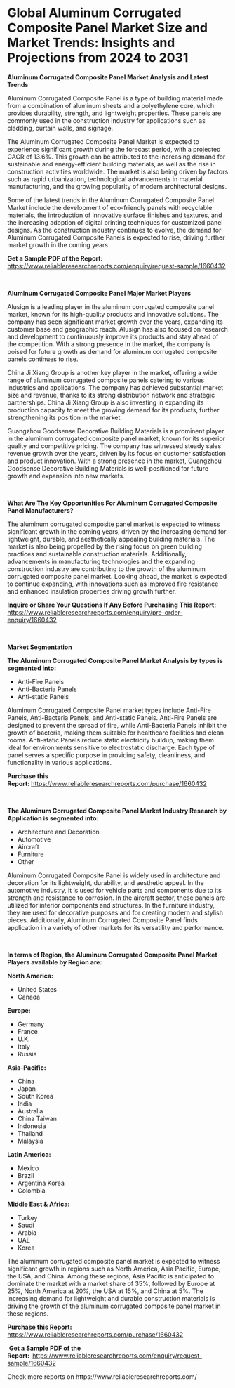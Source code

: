 <p><h1>Global Aluminum Corrugated Composite Panel Market Size and Market Trends: Insights and Projections from 2024 to 2031</h1></p><p><strong>Aluminum Corrugated Composite Panel Market Analysis and Latest Trends</strong></p>
<p><p>Aluminum Corrugated Composite Panel is a type of building material made from a combination of aluminum sheets and a polyethylene core, which provides durability, strength, and lightweight properties. These panels are commonly used in the construction industry for applications such as cladding, curtain walls, and signage.</p><p>The Aluminum Corrugated Composite Panel Market is expected to experience significant growth during the forecast period, with a projected CAGR of 13.6%. This growth can be attributed to the increasing demand for sustainable and energy-efficient building materials, as well as the rise in construction activities worldwide. The market is also being driven by factors such as rapid urbanization, technological advancements in material manufacturing, and the growing popularity of modern architectural designs.</p><p>Some of the latest trends in the Aluminum Corrugated Composite Panel Market include the development of eco-friendly panels with recyclable materials, the introduction of innovative surface finishes and textures, and the increasing adoption of digital printing techniques for customized panel designs. As the construction industry continues to evolve, the demand for Aluminum Corrugated Composite Panels is expected to rise, driving further market growth in the coming years.</p></p>
<p><strong>Get a Sample PDF of the Report:&nbsp;</strong> <a href="https://www.reliableresearchreports.com/enquiry/request-sample/1660432">https://www.reliableresearchreports.com/enquiry/request-sample/1660432</a></p>
<p>&nbsp;</p>
<p><strong>Aluminum Corrugated Composite Panel Major Market Players</strong></p>
<p><p>Alusign is a leading player in the aluminum corrugated composite panel market, known for its high-quality products and innovative solutions. The company has seen significant market growth over the years, expanding its customer base and geographic reach. Alusign has also focused on research and development to continuously improve its products and stay ahead of the competition. With a strong presence in the market, the company is poised for future growth as demand for aluminum corrugated composite panels continues to rise.</p><p>China Ji Xiang Group is another key player in the market, offering a wide range of aluminum corrugated composite panels catering to various industries and applications. The company has achieved substantial market size and revenue, thanks to its strong distribution network and strategic partnerships. China Ji Xiang Group is also investing in expanding its production capacity to meet the growing demand for its products, further strengthening its position in the market.</p><p>Guangzhou Goodsense Decorative Building Materials is a prominent player in the aluminum corrugated composite panel market, known for its superior quality and competitive pricing. The company has witnessed steady sales revenue growth over the years, driven by its focus on customer satisfaction and product innovation. With a strong presence in the market, Guangzhou Goodsense Decorative Building Materials is well-positioned for future growth and expansion into new markets.</p></p>
<p>&nbsp;</p>
<p><strong>What Are The Key Opportunities For Aluminum Corrugated Composite Panel Manufacturers?</strong></p>
<p><p>The aluminum corrugated composite panel market is expected to witness significant growth in the coming years, driven by the increasing demand for lightweight, durable, and aesthetically appealing building materials. The market is also being propelled by the rising focus on green building practices and sustainable construction materials. Additionally, advancements in manufacturing technologies and the expanding construction industry are contributing to the growth of the aluminum corrugated composite panel market. Looking ahead, the market is expected to continue expanding, with innovations such as improved fire resistance and enhanced insulation properties driving growth further.</p></p>
<p><strong>Inquire or Share Your Questions If Any Before Purchasing This Report:</strong> <a href="https://www.reliableresearchreports.com/enquiry/pre-order-enquiry/1660432">https://www.reliableresearchreports.com/enquiry/pre-order-enquiry/1660432</a></p>
<p>&nbsp;</p>
<p><strong>Market Segmentation</strong></p>
<p><strong>The Aluminum Corrugated Composite Panel Market Analysis by types is segmented into:</strong></p>
<p><ul><li>Anti-Fire Panels</li><li>Anti-Bacteria Panels</li><li>Anti-static Panels</li></ul></p>
<p><p>Aluminum Corrugated Composite Panel market types include Anti-Fire Panels, Anti-Bacteria Panels, and Anti-static Panels. Anti-Fire Panels are designed to prevent the spread of fire, while Anti-Bacteria Panels inhibit the growth of bacteria, making them suitable for healthcare facilities and clean rooms. Anti-static Panels reduce static electricity buildup, making them ideal for environments sensitive to electrostatic discharge. Each type of panel serves a specific purpose in providing safety, cleanliness, and functionality in various applications.</p></p>
<p><strong>Purchase this Report:&nbsp;</strong><a href="https://www.reliableresearchreports.com/purchase/1660432">https://www.reliableresearchreports.com/purchase/1660432</a></p>
<p>&nbsp;</p>
<p><strong>The Aluminum Corrugated Composite Panel Market Industry Research by Application is segmented into:</strong></p>
<p><ul><li>Architecture and Decoration</li><li>Automotive</li><li>Aircraft</li><li>Furniture</li><li>Other</li></ul></p>
<p><p>Aluminum Corrugated Composite Panel is widely used in architecture and decoration for its lightweight, durability, and aesthetic appeal. In the automotive industry, it is used for vehicle parts and components due to its strength and resistance to corrosion. In the aircraft sector, these panels are utilized for interior components and structures. In the furniture industry, they are used for decorative purposes and for creating modern and stylish pieces. Additionally, Aluminum Corrugated Composite Panel finds application in a variety of other markets for its versatility and performance.</p></p>
<p>&nbsp;</p>
<p><strong>In terms of Region, the Aluminum Corrugated Composite Panel Market Players available by Region are:</strong></p>
<p>
    <p> <strong> North America: </strong>
        <ul>
            <li>United States</li>
            <li>Canada</li>
        </ul>
        </p> 
    <p> <strong> Europe: </strong>
        <ul>
            <li>Germany</li>
            <li>France</li>
            <li>U.K.</li>
            <li>Italy</li>
            <li>Russia</li>
        </ul>
        </p> 
    <p> <strong> Asia-Pacific: </strong>
        <ul>
            <li>China</li>
            <li>Japan</li>
            <li>South Korea</li>
            <li>India</li>
            <li>Australia</li>
            <li>China Taiwan</li>
            <li>Indonesia</li>
            <li>Thailand</li>
            <li>Malaysia</li>
        </ul>
        </p> 
    <p> <strong> Latin America: </strong>
        <ul>
            <li>Mexico</li>
            <li>Brazil</li>
            <li>Argentina Korea</li>
            <li>Colombia</li>
        </ul>
        </p> 
    <p> <strong> Middle East & Africa: </strong>
        <ul>
            <li>Turkey</li>
            <li>Saudi</li>
            <li>Arabia</li>
            <li>UAE</li>
            <li>Korea</li>
        </ul>
    </p>
    </p>
<p><p>The aluminum corrugated composite panel market is expected to witness significant growth in regions such as North America, Asia Pacific, Europe, the USA, and China. Among these regions, Asia Pacific is anticipated to dominate the market with a market share of 35%, followed by Europe at 25%, North America at 20%, the USA at 15%, and China at 5%. The increasing demand for lightweight and durable construction materials is driving the growth of the aluminum corrugated composite panel market in these regions.</p></p>
<p><strong>Purchase this Report: </strong><a href="https://www.reliableresearchreports.com/purchase/1660432">https://www.reliableresearchreports.com/purchase/1660432</a></p>
<p>&nbsp;<strong>Get a Sample PDF of the Report:&nbsp;&nbsp;</strong><a href="https://www.reliableresearchreports.com/enquiry/request-sample/1660432">https://www.reliableresearchreports.com/enquiry/request-sample/1660432</a></p>
<p><strong></strong></p>
<p>Check more reports on https://www.reliableresearchreports.com/</p>